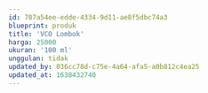 ```yaml
---
id: 787a54ee-edde-4334-9d11-ae8f5dbc74a3
blueprint: produk
title: 'VCO Lombok'
harga: 25000
ukuran: '100 ml'
unggulan: tidak
updated_by: 036cc78d-c75e-4a64-afa5-a0b812c4ea25
updated_at: 1638432740
---
```

